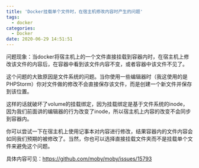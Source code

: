 ```yaml
---
title: 'Docker挂载单个文件时，在宿主机修改内容时产生的问题'
tags:
  - docker
categories:
  - Docker
date: 2020-06-29 14:51:51
---
```


问题现象：当docker将宿主机上的一个文件直接挂载到容器内时，在宿主机上修改该文件的内容后，在容器中看到该文件内容不变，或者容器中该文件不见了。

<!-- more -->


这个问题的大致原因是文件系统的问题。当你使用一些编辑器时（我这使用的是PHPStorm）你对文件做的修改不会直接保存该文件，而是创建一个新文件并保存到该位置。

这样的话就破坏了volume的挂载绑定，因为挂载绑定是基于文件系统的inode，因为我们前面讲的编辑器的行为改变了inode，所以宿主机上内容的改变不会同步到容器内。

你可以尝试一下在宿主机上使用记事本对内容进行修改，结果容器内的文件内容会如同我们预期的被修改了。当然，你也可以选择直接挂载文件夹而不是挂载单个文件来避免这个问题。

具体内容可见：https://github.com/moby/moby/issues/15793